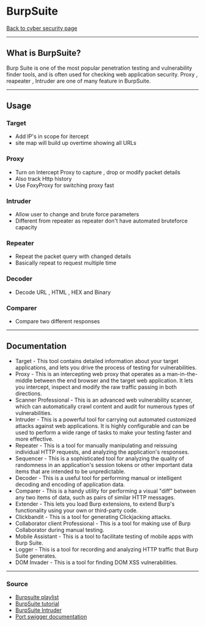 # BurpSuite
[Back to cyber security page](../index.md)

---

## What is BurpSuite?
Burp Suite is one of the most popular penetration testing and vulnerability finder tools, and is often used for checking web application security. Proxy , reapeater , Intruder are one of many feature in BurpSuite.

---

## Usage
### Target
- Add IP's in scope for itercept
- site map will build up overtime showing all URLs 
### Proxy 
- Turn on Intercept Proxy to capture , drop  or modify packet details
- Also track Http history
- Use FoxyProxy for switching proxy fast
### Intruder
- Allow user to change and brute force parameters
- Different from repeater as repeater don't have automated bruteforce capacity
### Repeater
- Repeat the packet query with changed details
- Basically repeat to request multiple time
### Decoder
- Decode URL , HTML , HEX and Binary
### Comparer
- Compare two different responses

---

## Documentation
- Target - This tool contains detailed information about your target applications, and lets you drive the process of testing for vulnerabilities.
- Proxy - This is an intercepting web proxy that operates as a man-in-the-middle between the end browser and the target web application. It lets you intercept, inspect and modify the raw traffic passing in both directions.
- Scanner Professional - This is an advanced web vulnerability scanner, which can automatically crawl content and audit for numerous types of vulnerabilities.
- Intruder - This is a powerful tool for carrying out automated customized attacks against web applications. It is highly configurable and can be used to perform a wide range of tasks to make your testing faster and more effective.
- Repeater - This is a tool for manually manipulating and reissuing individual HTTP requests, and analyzing the application's responses.
- Sequencer - This is a sophisticated tool for analyzing the quality of randomness in an application's session tokens or other important data items that are intended to be unpredictable.
- Decoder - This is a useful tool for performing manual or intelligent decoding and encoding of application data.
- Comparer - This is a handy utility for performing a visual "diff" between any two items of data, such as pairs of similar HTTP messages.
- Extender - This lets you load Burp extensions, to extend Burp's functionality using your own or third-party code.
- Clickbandit - This is a tool for generating Clickjacking attacks.
- Collaborator client Professional - This is a tool for making use of Burp Collaborator during manual testing.
- Mobile Assistant - This is a tool to facilitate testing of mobile apps with Burp Suite.
- Logger - This is a tool for recording and analyzing HTTP traffic that Burp Suite generates.
- DOM Invader - This is a tool for finding DOM XSS vulnerabilities.

---

### Source
- [Burpsuite playlist](https://www.youtube.com/playlist?list=PLoX0sUafNGbH9bmbIANk3D50FNUmuJIF3)
- [BurpSuite tutorial](https://youtu.be/G3hpAeoZ4ek)
- [BurpSuite Intruder](https://youtu.be/ZUKvet_BsoY)
- [Port swigger documentation](https://portswigger.net/burp/documentation/desktop/tools)